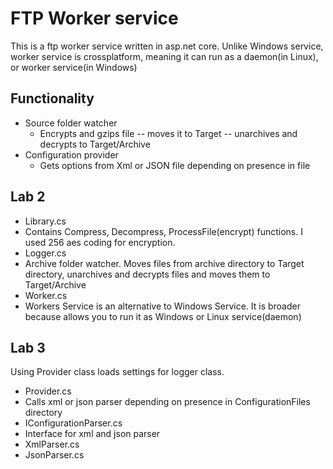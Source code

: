 # FTP Worker service
This is a ftp worker service written in asp.net core. Unlike Windows service, worker service is crossplatform, meaning it can run as a daemon(in Linux), or worker service(in Windows)

## Functionality
* Source folder watcher
  * Encrypts and gzips file -- moves it to Target -- unarchives and decrypts to Target/Archive
* Configuration provider
  * Gets options from Xml or JSON file depending on presence in file

## Lab 2
* Library.cs
 * Contains Compress, Decompress, ProcessFile(encrypt) functions. I used 256 aes coding for encryption.
* Logger.cs
 * Archive folder watcher. Moves files from archive directory to Target directory, unarchives and decrypts files and moves them to Target/Archive
* Worker.cs
 * Workers Service is an alternative to Windows Service. It is broader because allows you to run it as Windows or Linux service(daemon)

## Lab 3
Using Provider class loads settings for logger class.
* Provider.cs
 * Calls xml or json parser depending on presence in ConfigurationFiles directory
* IConfigurationParser.cs
 * Interface for xml and json parser
  * XmlParser.cs
  * JsonParser.cs
